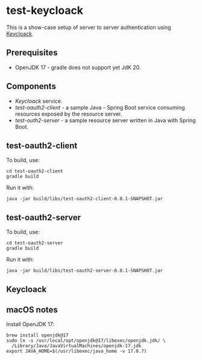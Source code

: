 test-keycloack
==============

This is a show-case setup of server to server authentication
using [Keycloack](https://www.keycloak.org).

Prerequisites
-------------

-   OpenJDK 17 - gradle does not support yet JdK 20.

Components
----------

-   *Keycloack* service.
-   *test-oauth2-client* - a sample Java - Spring Boot service
    consuming resources exposed by the resource server.
-   *test-outh2-server* - a sample resource server written in
    Java with Spring Boot.

test-oauth2-client
------------------

To build, use:

    cd test-oauth2-client
    gradle build

Run it with:

    java -jar build/libs/test-oauth2-client-0.0.1-SNAPSHOT.jar

test-oauth2-server
------------------

To build, use:

    cd test-oauth2-server
    gradle build

Run it with:

    java -jar build/libs/test-oauth2-server-0.0.1-SNAPSHOT.jar


Keycloack
---------

macOS notes
-----------

Install OpenJDK 17:

    brew install openjdk@17
    sudo ln -s /usr/local/opt/openjdk@17/libexec/openjdk.jdk/ \
      /Library/Java/JavaVirtualMachines/openjdk-17.jdk
    export JAVA_HOME=$(/usr/libexec/java_home -v 17.0.7)
